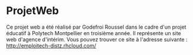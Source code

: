 # ProjetWeb

Ce projet web a été réalisé par Godefroi Roussel dans le cadre d'un projet éducatif à Polytech Montpellier en troisième année.
Il représente un site web d'agence d'intérim. Vous pouvez trouver ce site à l'adresse suivante : http://emploitech-distz.rhcloud.com/

